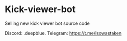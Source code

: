 # Kick-viewer-bot
Selling new kick viewer bot source code


Discord: .deepblue.
Telegram: https://t.me/isowastaken
